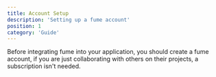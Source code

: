 ```yaml
---
title: Account Setup 
description: 'Setting up a fume account'
position: 1
category: 'Guide'
---
```

 
 Before integrating fume into your application, you should create a fume account, if you are just collaborating with others on their projects, a subscription isn't needed. 
